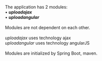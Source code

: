 The application has 2 modules: <br>
&bull; <b><em>uploadajax </em></b><br>
&bull; <b><em>uploadangular </em></b><br><br>
Modules are not dependent on each other. <br><br>
<em>uploadajax </em> uses technology ajax<br>
<em>uploadangular </em> uses technology angularJS <br><br>
Modules are initialized by Spring Boot, maven.